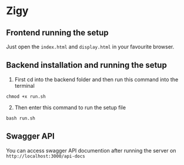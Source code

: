 # Zigy

## Frontend running the setup

Just open the `index.html` and `display.html` in your favourite browser.

## Backend installation and running the setup

1. First cd into the backend folder and then run this command into the terminal

```
chmod +x run.sh
```

2. Then enter this command to run the setup file

```
bash run.sh
```

## Swagger API

You can access swagger API documention after running the server on `http://localhost:3000/api-docs`
